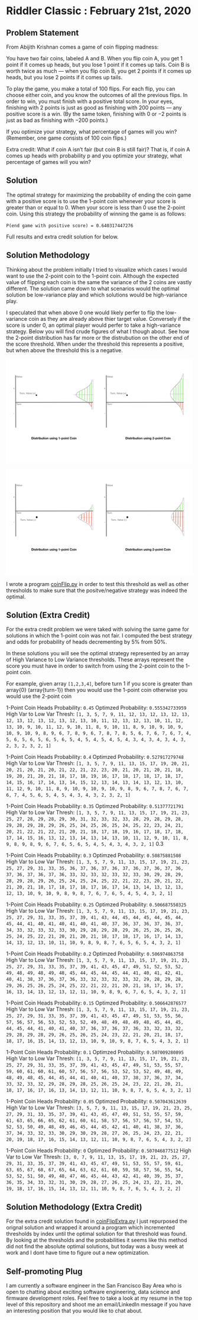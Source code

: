 # Riddler Classic : February 21st, 2020




## Problem Statement

From Abijith Krishnan comes a game of coin flipping madness:

You have two fair coins, labeled A and B. When you flip coin A, you get 1 point if it comes up heads, but you lose 1 point if it comes up tails. Coin B is worth twice as much — when you flip coin B, you get 2 points if it comes up heads, but you lose 2 points if it comes up tails.

To play the game, you make a total of 100 flips. For each flip, you can choose either coin, and you know the outcomes of all the previous flips. In order to win, you must finish with a positive total score. In your eyes, finishing with 2 points is just as good as finishing with 200 points — any positive score is a win. (By the same token, finishing with 0 or −2 points is just as bad as finishing with −200 points.)

If you optimize your strategy, what percentage of games will you win? (Remember, one game consists of 100 coin flips.)

Extra credit: What if coin A isn’t fair (but coin B is still fair)? That is, if coin A comes up heads with probability p and you optimize your strategy, what percentage of games will you win?


## Solution

The optimal strategy for maximizing the probability of ending the coin game with a positive score is to use the 1-point coin whenever your score is greater than or equal to 0.  When your score is less than 0 use the 2-point coin.  Using this strategy the probability of winning the game is as follows:

`P(end game with positive score) = 0.640317447276`

Full results and extra credit solution for below.


## Solution Methodology 

Thinking about the problem initially I tried to visualize which cases I would want to use the 2-point coin to the 1-point coin.  Although the expected value of flipping each coin is the same the variance of the 2 coins are vastly different.  The solution came down to what scenarios would the optimal solution be low-variance play and which solutions would be high-variance play.

I speculated that when above 0 one would likely perfer to flip the low-variance coin as they are already above thier target value.  Conversely if the score is under 0, an optimal player would perfer to take a high-variance strategy.  Below you will find crude figures of what I though about.  See how the 2-point distribution has far more or the distrubution on the other end of the score threshold.  When under the threshold this represents a positive, but when above the threshold this is a negative.

![Image: Positive Distributions](https://github.com/mattlee95/Riddler/blob/master/Feb21_2020/figures/coinGame/coinGame.002.jpeg)

![Image: Negative Distributions](https://github.com/mattlee95/Riddler/blob/master/Feb21_2020/figures/coinGame/coinGame.001.jpeg)

I wrote a program [coinFlip.py](https://github.com/mattlee95/Riddler/blob/master/Feb21_2020/coinFlip.py) in order to test this threshold as well as other thresholds to make sure that the positve/negative strategy was indeed the optimal.


## Solution (Extra Credit)

For the extra credit problem we were taked with solving the same game for solutions in which the 1-point coin was not fair.  I computed the best strategy and odds for probability of heads decrementing by 5% from 50%.

In these solutions you will see the optimal strategy represented by an array of High Variance to Low Variance thresholds.  These arrays represent the score you must have in order to switch from using the 2-point coin to the 1-point coin.

For example, given array `[1,2,3,4]`, before turn 1 if you score is greater than array{0} (array{turn-1}) then you would use the 1-point coin otherwise you would use the 2-point coin

1-Point Coin Heads Probability: `0.45`
Optimzed Probability: `0.555342733959`
High Var to Low Var Thresh: `[1, 3, 5, 7, 9, 11, 12, 13, 12, 13, 12, 13, 12, 13, 12, 13, 12, 13, 12, 13, 10, 11, 12, 13, 12, 13, 10, 11, 12, 13, 10, 9, 10, 11, 12, 9, 10, 11, 8, 9, 10, 11, 8, 9, 10, 9, 10, 9, 10, 9, 10, 9, 8, 9, 6, 7, 8, 9, 6, 7, 8, 7, 8, 5, 6, 7, 6, 7, 6, 7, 4, 5, 6, 5, 6, 5, 6, 5, 6, 5, 4, 5, 4, 5, 4, 5, 4, 3, 4, 3, 4, 3, 4, 3, 2, 3, 2, 3, 2, 1]`

1-Point Coin Heads Probability: `0.4`
Optimzed Probability: `0.527917279748`
High Var to Low Var Thresh: `[1, 3, 5, 7, 9, 11, 13, 15, 17, 19, 20, 21, 20, 21, 20, 21, 20, 21, 22, 21, 22, 23, 20, 21, 20, 21, 20, 21, 18, 19, 20, 21, 20, 21, 18, 17, 18, 19, 16, 17, 18, 17, 18, 17, 18, 17, 14, 15, 16, 17, 14, 13, 14, 15, 12, 13, 14, 13, 14, 13, 12, 13, 10, 11, 12, 9, 10, 11, 8, 9, 10, 9, 10, 9, 10, 9, 8, 9, 6, 7, 8, 7, 6, 7, 6, 7, 4, 5, 6, 5, 4, 5, 4, 3, 4, 3, 2, 3, 2, 1]`

1-Point Coin Heads Probability: `0.35`
Optimzed Probability: `0.51377721791`
High Var to Low Var Thresh: `[1, 3, 5, 7, 9, 11, 13, 15, 17, 19, 21, 23, 25, 27, 28, 29, 28, 29, 30, 31, 32, 33, 32, 33, 28, 29, 28, 29, 28, 29, 28, 29, 28, 29, 26, 25, 24, 25, 26, 25, 24, 25, 22, 23, 24, 21, 20, 21, 22, 21, 22, 21, 20, 21, 18, 17, 18, 19, 16, 17, 18, 17, 18, 17, 14, 15, 16, 13, 12, 13, 14, 13, 14, 13, 10, 11, 12, 9, 10, 11, 8, 9, 8, 9, 8, 9, 6, 7, 6, 5, 6, 5, 4, 5, 4, 3, 4, 3, 2, 1]`
0.3

1-Point Coin Heads Probability: `0.3`
Optimzed Probability: `0.50875881508`
High Var to Low Var Thresh: `[1, 3, 5, 7, 9, 11, 13, 15, 17, 19, 21, 23, 25, 27, 29, 31, 33, 35, 36, 37, 36, 37, 36, 37, 36, 37, 36, 37, 36, 37, 36, 37, 36, 37, 36, 33, 32, 33, 32, 33, 32, 33, 30, 29, 28, 29, 28, 29, 28, 29, 26, 25, 24, 25, 24, 25, 22, 21, 22, 23, 20, 21, 22, 21, 20, 21, 18, 17, 18, 17, 18, 17, 16, 17, 14, 13, 14, 13, 12, 13, 12, 13, 10, 9, 10, 9, 8, 9, 8, 7, 6, 7, 6, 5, 4, 5, 4, 3, 2, 1]`

1-Point Coin Heads Probability: `0.25`
Optimzed Probability: `0.506687550325`
High Var to Low Var Thresh: `[1, 3, 5, 7, 9, 11, 13, 15, 17, 19, 21, 23, 25, 27, 29, 31, 33, 35, 37, 39, 41, 43, 44, 45, 44, 45, 44, 45, 44, 45, 44, 41, 40, 41, 40, 41, 40, 41, 40, 37, 36, 37, 36, 37, 36, 37, 34, 33, 32, 33, 32, 33, 30, 29, 28, 29, 28, 29, 26, 25, 26, 25, 26, 25, 24, 25, 22, 21, 20, 21, 20, 21, 18, 17, 18, 17, 16, 17, 14, 13, 14, 13, 12, 13, 10, 11, 10, 9, 8, 9, 8, 7, 6, 5, 6, 5, 4, 3, 2, 1]`

1-Point Coin Heads Probability: `0.2`
Optimzed Probability: `0.506974863758`
High Var to Low Var Thresh: `[1, 3, 5, 7, 9, 11, 13, 15, 17, 19, 21, 23, 25, 27, 29, 31, 33, 35, 37, 39, 41, 43, 45, 47, 49, 51, 52, 53, 52, 49, 48, 49, 48, 49, 48, 45, 44, 45, 44, 45, 44, 41, 40, 41, 42, 41, 40, 41, 38, 37, 36, 37, 36, 33, 32, 33, 32, 33, 32, 29, 28, 29, 28, 29, 26, 25, 26, 25, 24, 25, 22, 21, 22, 21, 20, 21, 18, 17, 16, 17, 16, 13, 14, 13, 12, 13, 12, 11, 10, 9, 8, 9, 6, 7, 6, 5, 4, 3, 2, 1]`

1-Point Coin Heads Probability: `0.15`
Optimzed Probability: `0.506642876577`
High Var to Low Var Thresh: `[1, 3, 5, 7, 9, 11, 13, 15, 17, 19, 21, 23, 25, 27, 29, 31, 33, 35, 37, 39, 41, 43, 45, 47, 49, 51, 53, 55, 56, 57, 56, 57, 56, 53, 52, 53, 52, 49, 48, 49, 48, 49, 48, 45, 44, 45, 44, 45, 44, 41, 40, 41, 40, 37, 36, 37, 36, 37, 36, 33, 32, 33, 32, 29, 28, 29, 28, 29, 26, 25, 26, 25, 24, 23, 22, 21, 20, 21, 18, 17, 18, 17, 16, 15, 14, 13, 12, 13, 10, 9, 10, 9, 8, 7, 6, 5, 4, 3, 2, 1]`

1-Point Coin Heads Probability: `0.1`
Optimzed Probability: `0.507009280895`
High Var to Low Var Thresh: `[1, 3, 5, 7, 9, 11, 13, 15, 17, 19, 21, 23, 25, 27, 29, 31, 33, 35, 37, 39, 41, 43, 45, 47, 49, 51, 53, 55, 57, 59, 60, 61, 60, 61, 60, 57, 56, 57, 56, 53, 52, 53, 52, 49, 48, 49, 48, 49, 48, 45, 44, 45, 44, 41, 40, 41, 40, 37, 38, 37, 36, 37, 34, 33, 32, 33, 32, 29, 28, 29, 28, 25, 26, 25, 24, 23, 22, 21, 20, 21, 18, 17, 16, 17, 16, 13, 14, 13, 12, 11, 10, 9, 8, 7, 6, 5, 4, 3, 2, 1]`

1-Point Coin Heads Probability: `0.05`
Optimzed Probability: `0.507043612639`
High Var to Low Var Thresh: `[3, 5, 7, 9, 11, 13, 15, 17, 19, 21, 23, 25, 27, 29, 31, 33, 35, 37, 39, 41, 43, 45, 47, 49, 51, 53, 55, 57, 59, 61, 63, 65, 66, 65, 62, 61, 60, 61, 58, 57, 56, 57, 56, 57, 54, 53, 52, 53, 50, 49, 48, 49, 46, 45, 44, 45, 42, 41, 40, 41, 38, 37, 36, 37, 34, 33, 32, 33, 30, 29, 30, 29, 28, 27, 26, 25, 24, 23, 22, 21, 20, 19, 18, 17, 16, 15, 14, 13, 12, 11, 10, 9, 8, 7, 6, 5, 4, 3, 2, 2]`

1-Point Coin Heads Probability: `0`
Optimzed Probability: `0.507046877512`
High Var to Low Var Thresh: `[3, 0, 7, 9, 11, 13, 15, 17, 19, 21, 23, 25, 27, 29, 31, 33, 35, 37, 39, 41, 43, 45, 47, 49, 51, 53, 55, 57, 59, 61, 63, 65, 67, 68, 67, 65, 64, 63, 62, 61, 60, 59, 58, 57, 56, 55, 54, 53, 52, 51, 50, 49, 48, 47, 46, 45, 44, 43, 42, 41, 40, 39, 35, 37, 36, 35, 34, 33, 32, 31, 30, 29, 28, 27, 26, 25, 24, 23, 22, 21, 20, 19, 18, 17, 16, 15, 14, 13, 12, 11, 10, 9, 8, 7, 6, 5, 4, 3, 2, 2]`


## Solution Methodology (Extra Credit)

For the extra credit solution found in [coinFlipExtra.py](https://github.com/mattlee95/Riddler/blob/master/Feb21_2020/coinFlipExtra.py) I just repurposed the orignal solution and wrapped it around a program which incremented thresholds by index until the optimal solution for that threshold was found.  By looking at the thresholds and the probabilities it seems like this method did not find the absolute optimal solutions, but today was a busy week at work and I dont have time to figure out a new optimization.


## Self-promoting Plug

I am currently a software engineer in the San Francisco Bay Area who is open to chatting about exciting software engineering, data science and firmware development roles.  Feel free to take a look at my resume in the top level of this repository and shoot me an email/LinkedIn message if you have an interesting position that you would like to chat about.
